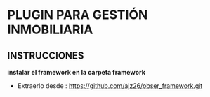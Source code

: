 # PLUGIN PARA GESTIÓN INMOBILIARIA

## INSTRUCCIONES
**instalar el framework en la carpeta framework**
- Extraerlo desde :
https://github.com/ajz26/obser_framework.git
